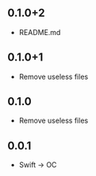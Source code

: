 ## 0.1.0+2
* README.md

## 0.1.0+1
* Remove useless files

## 0.1.0
* Remove useless files

## 0.0.1

* Swift -> OC
